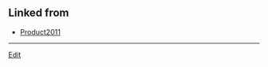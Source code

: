 ---
---
## Linked from

* [Product2011](Product2011.md)


----
[Edit](https://github.com/vitroid/vitroid.github.io/edit/master/MD/Product2011.md)
